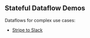 ## Stateful Dataflow Demos

Dataflows for complex use cases:

* [Stripe to Slack](./stripe-to-slack)
